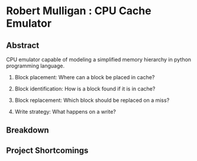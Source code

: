 # Robert Mulligan : CPU Cache Emulator

## Abstract
CPU emulator capable of modeling a simplified memory hierarchy in python programming language.

1. Block placement: Where can a block be placed in cache?

2. Block identification: How is a block found if it is in cache?

3. Block replacement: Which block should be replaced on a miss?

4. Write strategy: What happens on a write?


## Breakdown

## Project Shortcomings
